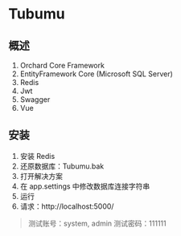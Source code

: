 # Tubumu

> 

## 概述

1. Orchard Core Framework
2. EntityFramework Core (Microsoft SQL Server)
3. Redis
4. Jwt
5. Swagger
6. Vue

## 安装

1. 安装 Redis
2. 还原数据库：Tubumu.bak
3. 打开解决方案
4. 在 app.settings 中修改数据库连接字符串
5. 运行
6. 请求：http://localhost:5000/

> 测试账号：system, admin
> 测试密码：111111
